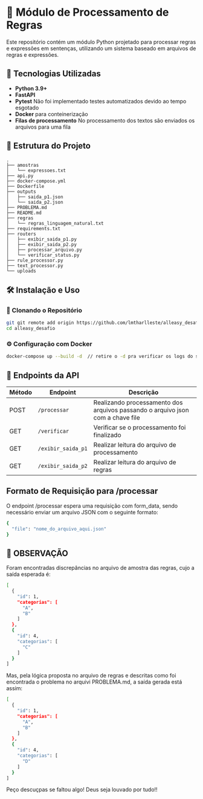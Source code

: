 # 📌 Módulo de Processamento de Regras

Este repositório contém um módulo Python projetado para processar regras e expressões em sentenças, utilizando um sistema baseado em arquivos de regras e expressões.

## 🚀 Tecnologias Utilizadas

- **Python 3.9+**
- **FastAPI**
- **Pytest** Não foi implementado testes automatizados devido ao tempo esgotado
- **Docker** para conteinerização
- **Filas de processamento** No processamento dos textos são enviados os arquivos para uma fila 

## 📂 Estrutura do Projeto

```
.
├── amostras
│   └── expressoes.txt
├── api.py
├── docker-compose.yml
├── Dockerfile
├── outputs
│   ├── saida_p1.json
│   └── saida_p2.json
├── PROBLEMA.md
├── README.md
├── regras
│   └── regras_linguagem_natural.txt
├── requirements.txt
├── routers
│   ├── exibir_saida_p1.py
│   ├── exibir_saida_p2.py
│   ├── processar_arquivo.py
│   └── verificar_status.py
├── rule_processor.py
├── text_processor.py
└── uploads
```

## 🛠️ Instalação e Uso

### 🔧 Clonando o Repositório
```bash
git git remote add origin https://github.com/lmtharlleste/alleasy_desafio.git
cd alleasy_desafio
```

### ⚙️ Configuração com Docker
```bash
docker-compose up --build -d  // retire o -d pra verificar os logs do sistema)
```

## 📖 Endpoints da API

| Método | Endpoint     | Descrição                         |
|---------|-------------|---------------------------------|
| POST     | `/processar`| Realizando processamento dos arquivos passando o arquivo json com a chave file |
| GET    | `/verificar`  | Verificar se o processamento foi finalizado |
| GET    | `/exibir_saida_p1`  | Realizar leitura do arquivo de processamento |
| GET    | `/exibir_saida_p2`  | Realizar leitura do arquivo de regras|

## Formato de Requisição para /processar
O endpoint /processar espera uma requisição com form_data, sendo necessário enviar um arquivo JSON com o seguinte formato:

```bash
{
  "file": "nome_do_arquivo_aqui.json"
}
```

## 📜 OBSERVAÇÃO
Foram encontradas discrepâncias no arquivo de amostra das regras, cujo a saída esperada é:

```bash
[
  {
    "id": 1,
    "categorias": [
      "A",
      "B"
    ]
  },
  {
    "id": 4,
    "categorias": [
      "C"
    ]
  }
]

```
Mas, pela lógica proposta no arquivo de regras e descritas como foi encontrada o problema no arquivi PROBLEMA.md, a saída gerada está assim:
```bash
[
  {
    "id": 1,
    "categorias": [
      "A",
      "B"
    ]
  },
  {
    "id": 4,
    "categorias": [
      "D"
    ]
  }
]
```
Peço descuçpas se faltou algo! Deus seja louvado por tudo!!